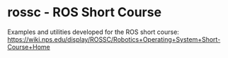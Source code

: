 # rossc - ROS Short Course #

Examples and utilities developed for the ROS short course: 
https://wiki.nps.edu/display/ROSSC/Robotics+Operating+System+Short-Course+Home
